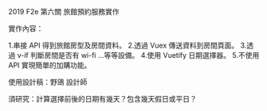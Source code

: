 2019 F2e 第六關 旅館預約服務實作

實作內容：

1.串接 API 得到旅館房型及房間資料。
2.透過 Vuex 傳送資料到房間頁面。
3.透過 v-if 判斷房間是否有 wi-fi ...等等設備。
4.使用 Vuetify 日期選擇器。
5.不使用 API 實現簡單的加購功能。

使用設計稿：野鴿 設計師

須研究：計算選擇前後的日期有幾天？包含幾天假日或平日？

